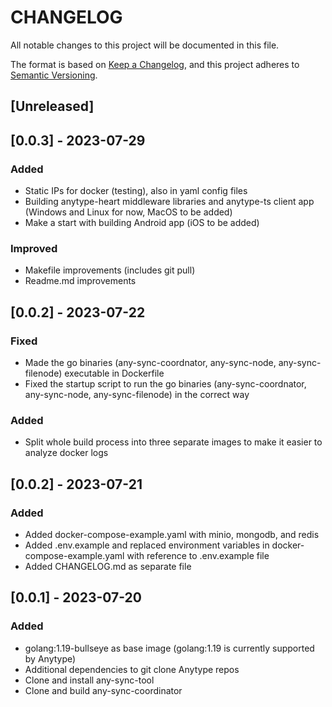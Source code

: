 # CHANGELOG

All notable changes to this project will be documented in this file.

The format is based on [Keep a Changelog](https://keepachangelog.com/en/1.0.0/),
and this project adheres to [Semantic Versioning](https://semver.org/spec/v2.0.0.html).

## [Unreleased]

## [0.0.3] - 2023-07-29

### Added
* Static IPs for docker (testing), also in yaml config files
* Building anytype-heart middleware libraries and anytype-ts client app (Windows and Linux for now, MacOS to be added)
* Make a start with building Android app (iOS to be added)

### Improved
* Makefile improvements (includes git pull)
* Readme.md improvements

## [0.0.2] - 2023-07-22

### Fixed
* Made the go binaries (any-sync-coordnator, any-sync-node, any-sync-filenode) executable in Dockerfile
* Fixed the startup script to run the go binaries (any-sync-coordnator, any-sync-node, any-sync-filenode) in the correct way

### Added
* Split whole build process into three separate images to make it easier to analyze docker logs

## [0.0.2] - 2023-07-21

### Added
* Added docker-compose-example.yaml with minio, mongodb, and redis
* Added .env.example and replaced environment variables in docker-compose-example.yaml with reference to .env.example file
* Added CHANGELOG.md as separate file

## [0.0.1] - 2023-07-20

### Added
* golang:1.19-bullseye as base image (golang:1.19 is currently supported by Anytype)
* Additional dependencies to git clone Anytype repos
* Clone and install any-sync-tool
* Clone and build any-sync-coordinator
